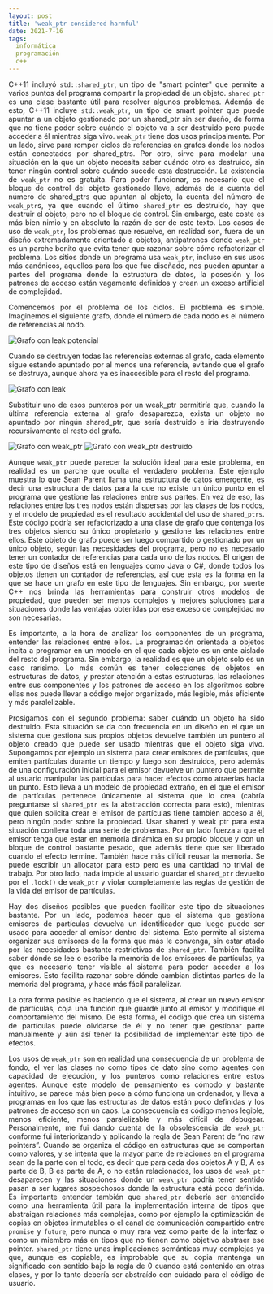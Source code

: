 ```yaml
---
layout: post
title: 'weak_ptr considered harmful'
date: 2021-7-16
tags:
  informática
  programación
  c++
---
```

<p style='text-align: justify;'>C++11 incluyó <code>std::shared_ptr</code>, un tipo de "smart pointer" que permite a varios puntos del programa compartir la propiedad de un objeto. <code>shared_ptr</code> es una clase bastante útil para resolver algunos problemas. Además de esto, C++11 incluye <code>std::weak_ptr</code>, un tipo de smart pointer que puede apuntar a un objeto gestionado por un shared_ptr sin ser dueño, de forma que no tiene poder sobre cuándo el objeto va a ser destruido pero puede acceder a él mientras siga vivo. <code>weak_ptr</code> tiene dos usos principalmente. Por un lado, sirve para romper ciclos de referencias en grafos donde los nodos están conectados por shared_ptrs. Por otro, sirve para modelar una situación en la que un objeto necesita saber cuándo otro es destruido, sin tener ningún control sobre cuándo sucede esta destrucción. La existencia de <code>weak_ptr</code> no es gratuita. Para poder funcionar, es necesario que el bloque de control del objeto gestionado lleve, además de la cuenta del número de shared_ptrs que apuntan al objeto, la cuenta del número de <code>weak_ptr</code>s, ya que cuando el último <code>shared_ptr</code> es destruido, hay que destruir el objeto, pero no el bloque de control. Sin embargo, este coste es más bien nimio y en absoluto la razón de ser de este texto. Los casos de uso de <code>weak_ptr</code>, los problemas que resuelve, en realidad son, fuera de un diseño extremadamente orientado a objetos, antipatrones donde <code>weak_ptr</code> es un parche bonito que evita tener que razonar sobre cómo refactorizar el problema. Los sitios donde un programa usa <code>weak_ptr</code>, incluso en sus usos más canónicos, aquellos para los que fue diseñado, nos pueden apuntar a partes del programa donde la estructura de datos, la posesión y los patrones de acceso están vagamente definidos y crean un exceso artificial de complejidad.</p>

<p style='text-align: justify;'>Comencemos por el problema de los ciclos. El problema es simple. Imaginemos el siguiente grafo, donde el número de cada nodo es el número de referencias al nodo.</p>

![Grafo con leak potencial](https://raw.githubusercontent.com/asielorz/blog/master/images/weak_ptr_1.png)

<p style='text-align: justify;'>Cuando se destruyen todas las referencias externas al grafo, cada elemento sigue estando apuntado por al menos una referencia, evitando que el grafo se destruya, aunque ahora ya es inaccesible para el resto del programa.</p>

![Grafo con leak](https://raw.githubusercontent.com/asielorz/blog/master/images/weak_ptr_2.png)

<p style='text-align: justify;'>Substituir uno de esos punteros por un weak_ptr permitiría que, cuando la última referencia externa al grafo desaparezca, exista un objeto no apuntado por ningún shared_ptr, que sería destruido e iría destruyendo recursivamente el resto del grafo.</p>

![Grafo con weak_ptr](https://raw.githubusercontent.com/asielorz/blog/master/images/weak_ptr_3.png)
![Grafo con weak_ptr destruido](https://raw.githubusercontent.com/asielorz/blog/master/images/weak_ptr_4.png)

<p style='text-align: justify;'>Aunque <code>weak_ptr</code> puede parecer la solución ideal para este problema, en realidad es un parche que oculta el verdadero problema. Este ejemplo muestra lo que Sean Parent llama una estructura de datos emergente, es decir una estructura de datos para la que no existe un único punto en el programa que gestione las relaciones entre sus partes. En vez de eso, las relaciones entre los tres nodos están dispersas por las clases de los nodos, y el modelo de propiedad es el resultado accidental del uso de <code>shared_ptrs</code>. Este código podría ser refactorizado a una clase de grafo que contenga los tres objetos siendo su único propietario y gestione las relaciones entre ellos. Este objeto de grafo puede ser luego compartido o gestionado por un único objeto, según las necesidades del programa, pero no es necesario tener un contador de referencias para cada uno de los nodos. El origen de este tipo de diseños está en lenguajes como Java o C#, donde todos los objetos tienen un contador de referencias, así que esta es la forma en la que se hace un grafo en este tipo de lenguajes. Sin embargo, por suerte C++ nos brinda las herramientas para construir otros modelos de propiedad, que pueden ser menos complejos y mejores soluciones para situaciones donde las ventajas obtenidas por ese exceso de complejidad no son necesarias.</p>

<p style='text-align: justify;'>Es importante, a la hora de analizar los componentes de un programa, entender las relaciones entre ellos. La programación orientada a objetos incita a programar en un modelo en el que cada objeto es un ente aislado del resto del programa. Sin embargo, la realidad es que un objeto solo es un caso rarísimo. Lo más común es tener colecciones de objetos en estructuras de datos, y prestar atención a estas estructuras, las relaciones entre sus componentes y los patrones de acceso en los algoritmos sobre ellas nos puede llevar a código mejor organizado, más legible, más eficiente y más paralelizable.</p>

<p style='text-align: justify;'>Prosigamos con el segundo problema: saber cuándo un objeto ha sido destruido. Esta situación se da con frecuencia en un diseño en el que un sistema que gestiona sus propios objetos devuelve también un puntero al objeto creado que puede ser usado mientras que el objeto siga vivo. Supongamos por ejemplo un sistema para crear emisores de partículas, que emiten partículas durante un tiempo y luego son destruidos, pero además de una configuración inicial para el emisor devuelve un puntero que permite al usuario manipular las partículas para hacer efectos como atraerlas hacia un punto. Esto lleva a un modelo de propiedad extraño, en el que el emisor de partículas pertenece únicamente al sistema que lo crea (cabría preguntarse si <code>shared_ptr</code> es la abstracción correcta para esto), mientras que quien solicita crear el emisor de partículas tiene también acceso a él, pero ningún poder sobre la propiedad. Usar shared y weak ptr para esta situación conlleva toda una serie de problemas. Por un lado fuerza a que el emisor tenga que estar en memoria dinámica en su propio bloque y con un bloque de control bastante pesado, que además tiene que ser liberado cuando el efecto termine. También hace más difícil reusar la memoria. Se puede escribir un allocator para esto pero es una cantidad no trivial de trabajo. Por otro lado, nada impide al usuario guardar el <code>shared_ptr</code> devuelto por el <code>.lock()</code> de <code>weak_ptr</code> y violar completamente las reglas de gestión de la vida del emisor de partículas.</p>

<p style='text-align: justify;'>Hay dos diseños posibles que pueden facilitar este tipo de situaciones bastante. Por un lado, podemos hacer que el sistema que gestiona emisores de partículas devuelva un identificador que luego puede ser usado para acceder al emisor dentro del sistema. Esto permite al sistema organizar sus emisores de la forma que más le convenga, sin estar atado por las necesidades bastante restrictivas de <code>shared_ptr</code>. También facilita saber dónde se lee o escribe la memoria de los emisores de partículas, ya que es necesario tener visible al sistema para poder acceder a los emisores. Esto facilita razonar sobre dónde cambian distintas partes de la memoria del programa, y hace más fácil paralelizar.</p>

<p style='text-align: justify;'>La otra forma posible es haciendo que el sistema, al crear un nuevo emisor de partículas, coja una función que guarde junto al emisor y modifique el comportamiento del mismo. De esta forma, el código que crea un sistema de partículas puede olvidarse de él y no tener que gestionar parte manualmente y aún así tener la posibilidad de implementar este tipo de efectos.</p>

<p style='text-align: justify;'>Los usos de <code>weak_ptr</code> son en realidad una consecuencia de un problema de fondo, el ver las clases no como tipos de dato sino como agentes con capacidad de ejecución, y los punteros como relaciones entre estos agentes. Aunque este modelo de pensamiento es cómodo y bastante intuitivo, se parece más bien poco a cómo funciona un ordenador, y lleva a programas en los que las estructuras de datos están poco definidas y los patrones de acceso son un caos. La consecuencia es código menos legible, menos eficiente, menos paralelizable y más difícil de debugear. Personalmente, me fui dando cuenta de la obsolescencia de <code>weak_ptr</code> conforme fui interiorizando y aplicando la regla de Sean Parent de “no raw pointers”. Cuando se organiza el código en estructuras que se comportan como valores, y se intenta que la mayor parte de relaciones en el programa sean de la parte con el todo, es decir que para cada dos objetos A y B, A es parte de B, B es parte de A, o no están relacionados, los usos de <code>weak_ptr</code> desaparecen y las situaciones donde un <code>weak_ptr</code> podría tener sentido pasan a ser lugares sospechosos donde la estructura está poco definida. Es importante entender también que <code>shared_ptr</code> debería ser entendido como una herramienta útil para la implementación interna de tipos que abstraigan relaciones más complejas, como por ejemplo la optimización de copias en objetos inmutables o el canal de comunicación compartido entre <code>promise</code> y <code>future</code>, pero nunca o muy rara vez como parte de la interfaz o como un miembro más en tipos que no tienen como objetivo abstraer ese pointer. <code>shared_ptr</code> tiene unas implicaciones semánticas muy complejas ya que, aunque es copiable, es improbable que su copia mantenga un significado con sentido bajo la regla de 0 cuando está contenido en otras clases, y por lo tanto debería ser abstraído con cuidado para el código de usuario.</p>
